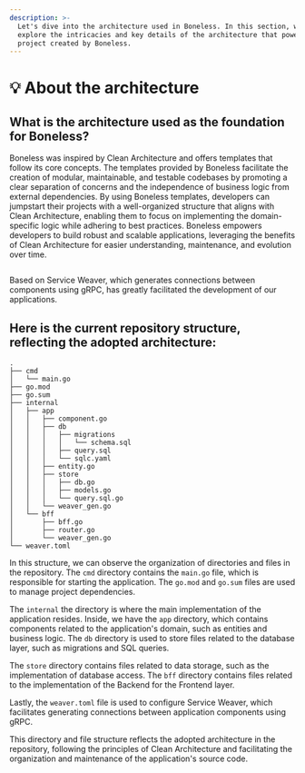 ```yaml
---
description: >-
  Let's dive into the architecture used in Boneless. In this section, we will
  explore the intricacies and key details of the architecture that powers the
  project created by Boneless.
---
```


# 💡 About the architecture

## What is the architecture used as the foundation for Boneless?

Boneless was inspired by Clean Architecture and offers templates that follow its core concepts. The templates provided by Boneless facilitate the creation of modular, maintainable, and testable codebases by promoting a clear separation of concerns and the independence of business logic from external dependencies. By using Boneless templates, developers can jumpstart their projects with a well-organized structure that aligns with Clean Architecture, enabling them to focus on implementing the domain-specific logic while adhering to best practices. Boneless empowers developers to build robust and scalable applications, leveraging the benefits of Clean Architecture for easier understanding, maintenance, and evolution over time.

<figure><img src="https://blog.geisonbiazus.com/static/image/architecture.png" alt=""><figcaption></figcaption></figure>



Based on Service Weaver, which generates connections between components using gRPC, has greatly facilitated the development of our applications.

## Here is the current repository structure, reflecting the adopted architecture:

```
.
├── cmd
│   └── main.go
├── go.mod
├── go.sum
├── internal
│   ├── app
│   │   ├── component.go
│   │   ├── db
│   │   │   ├── migrations
│   │   │   │   └── schema.sql
│   │   │   ├── query.sql
│   │   │   └── sqlc.yaml
│   │   ├── entity.go
│   │   ├── store
│   │   │   ├── db.go
│   │   │   ├── models.go
│   │   │   └── query.sql.go
│   │   └── weaver_gen.go
│   └── bff
│       ├── bff.go
│       ├── router.go
│       └── weaver_gen.go
└── weaver.toml
```

In this structure, we can observe the organization of directories and files in the repository. The `cmd` directory contains the `main.go` file, which is responsible for starting the application. The `go.mod` and `go.sum` files are used to manage project dependencies.

The `internal` the directory is where the main implementation of the application resides. Inside, we have the `app` directory, which contains components related to the application's domain, such as entities and business logic. The `db` directory is used to store files related to the database layer, such as migrations and SQL queries.

The `store` directory contains files related to data storage, such as the implementation of database access. The `bff` directory contains files related to the implementation of the Backend for the Frontend layer.

Lastly, the `weaver.toml` file is used to configure Service Weaver, which facilitates generating connections between application components using gRPC.

This directory and file structure reflects the adopted architecture in the repository, following the principles of Clean Architecture and facilitating the organization and maintenance of the application's source code.
